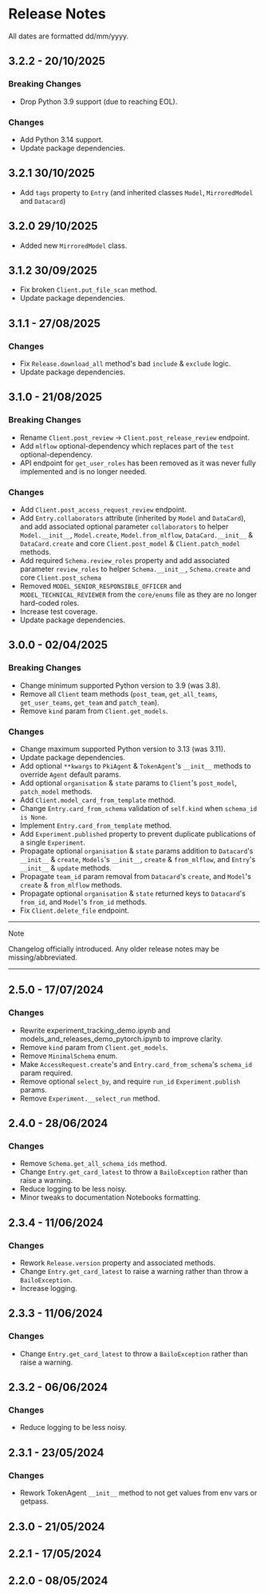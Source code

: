 # Release Notes

All dates are formatted dd/mm/yyyy.

## 3.2.2 - 20/10/2025

### Breaking Changes

- Drop Python 3.9 support (due to reaching EOL).

### Changes

- Add Python 3.14 support.
- Update package dependencies.

## 3.2.1 30/10/2025

- Add `tags` property to `Entry` (and inherited classes `Model`, `MirroredModel` and `Datacard`)

## 3.2.0 29/10/2025

- Added new `MirroredModel` class.

## 3.1.2 30/09/2025

- Fix broken `Client.put_file_scan` method.
- Update package dependencies.

## 3.1.1 - 27/08/2025

### Changes

- Fix `Release.download_all` method's bad `include` & `exclude` logic.
- Update package dependencies.

## 3.1.0 - 21/08/2025

### Breaking Changes

- Rename `Client.post_review` -> `Client.post_release_review` endpoint.
- Add `mlflow` optional-dependency which replaces part of the `test` optional-dependency.
- API endpoint for `get_user_roles` has been removed as it was never fully implemented and is no longer needed.

### Changes

- Add `Client.post_access_request_review` endpoint.
- Add `Entry.collaborators` attribute (inherited by `Model` and `DataCard`), and add associated optional parameter
  `collaborators` to helper `Model.__init__`, `Model.create`, `Model.from_mlflow`, `DataCard.__init__` &
  `DataCard.create` and core `Client.post_model` & `Client.patch_model` methods.
- Add required `Schema.review_roles` property and add associated parameter `review_roles` to helper `Schema.__init__`,
  `Schema.create` and core `Client.post_schema`
- Removed `MODEL_SENIOR_RESPONSIBLE_OFFICER` and `MODEL_TECHNICAL_REVIEWER` from the `core/enums` file as they are no
  longer hard-coded roles.
- Increase test coverage.
- Update package dependencies.

## 3.0.0 - 02/04/2025

### Breaking Changes

- Change minimum supported Python version to 3.9 (was 3.8).
- Remove all `Client` team methods (`post_team`, `get_all_teams`, `get_user_teams`, `get_team` and `patch_team`).
- Remove `kind` param from `Client.get_models`.

### Changes

- Change maximum supported Python version to 3.13 (was 3.11).
- Update package dependencies.
- Add optional `**kwargs` to `PkiAgent` & `TokenAgent`'s `__init__` methods to override `Agent` default params.
- Add optional `organisation` & `state` params to `Client`'s `post_model`, `patch_model` methods.
- Add `Client.model_card_from_template` method.
- Change `Entry.card_from_schema` validation of `self.kind` when `schema_id is None`.
- Implement `Entry.card_from_template` method.
- Add `Experiment.published` property to prevent duplicate publications of a single `Experiment`.
- Propagate optional `organisation` & `state` params addition to `Datacard`'s `__init__` & `create`, `Models`'s
  `__init__`, `create` & `from_mlflow`, and `Entry`'s `__init__` & `update` methods.
- Propagate `team_id` param removal from `Datacard`'s `create`, and `Model`'s `create` & `from_mlflow` methods.
- Propagate optional `organisation` & `state` returned keys to `Datacard`'s `from_id`, and `Model`'s `from_id` methods.
- Fix `Client.delete_file` endpoint.

---

<!-- prettier-ignore-start -->
> [!NOTE]
> Changelog officially introduced. Any older release notes may be missing/abbreviated.
<!-- prettier-ignore-end -->

---

## 2.5.0 - 17/07/2024

### Changes

- Rewrite experiment_tracking_demo.ipynb and models_and_releases_demo_pytorch.ipynb to improve clarity.
- Remove `kind` param from `Client.get_models`.
- Remove `MinimalSchema` enum.
- Make `AccessRequest.create`'s and `Entry.card_from_schema`'s `schema_id` param required.
- Remove optional `select_by`, and require `run_id` `Experiment.publish` params.
- Remove `Experiment.__select_run` method.

## 2.4.0 - 28/06/2024

### Changes

- Remove `Schema.get_all_schema_ids` method.
- Change `Entry.get_card_latest` to throw a `BailoException` rather than raise a warning.
- Reduce logging to be less noisy.
- Minor tweaks to documentation Notebooks formatting.

## 2.3.4 - 11/06/2024

### Changes

- Rework `Release.version` property and associated methods.
- Change `Entry.get_card_latest` to raise a warning rather than throw a `BailoException`.
- Increase logging.

## 2.3.3 - 11/06/2024

### Changes

- Change `Entry.get_card_latest` to throw a `BailoException` rather than raise a warning.

## 2.3.2 - 06/06/2024

### Changes

- Reduce logging to be less noisy.

## 2.3.1 - 23/05/2024

### Changes

- Rework TokenAgent `__init__` method to not get values from env vars or getpass.

## 2.3.0 - 21/05/2024

## 2.2.1 - 17/05/2024

## 2.2.0 - 08/05/2024
